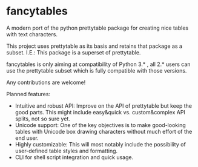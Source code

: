 # fancytables

A modern port of the python prettytable package for creating nice tables with text characters.

This project uses prettytable as its basis and retains that package as a subset. I.E.: This package is a superset of prettytable.

fancytables is only aiming at compatibility of Python 3.* , all 2.* users can use the prettytable subset which is fully compatible with those versions.

Any contributions are welcome!

Planned features:

- Intuitive and robust API: Improve on the API of prettytable but keep the good parts. This might include easy&quick vs. custom&complex API splits, not so sure yet.
- Unicode support: One of the key objectives is to make good-looking tables with Unicode box drawing characters without much effort of the end user.
- Highly customizable: This will most notably include the possibility of user-defined table styles and formatting.
- CLI for shell script integration and quick usage.
